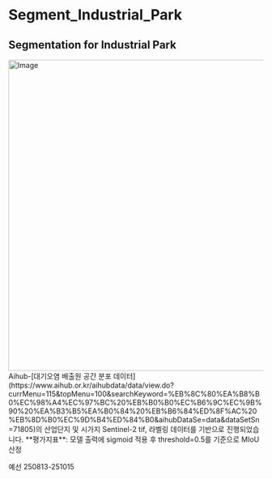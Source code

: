 # Segment_Industrial_Park  

## Segmentation for Industrial Park
<img width="1755" height="615" alt="Image" src="https://github.com/user-attachments/assets/73f68035-c261-48a7-8e2c-93de3dd3cddb" />
Aihub-[대기오염 배출원 공간 분포 데이터](https://www.aihub.or.kr/aihubdata/data/view.do?currMenu=115&topMenu=100&searchKeyword=%EB%8C%80%EA%B8%B0%EC%98%A4%EC%97%BC%20%EB%B0%B0%EC%B6%9C%EC%9B%90%20%EA%B3%B5%EA%B0%84%20%EB%B6%84%ED%8F%AC%20%EB%8D%B0%EC%9D%B4%ED%84%B0&aihubDataSe=data&dataSetSn=71805)의 산업단지 및 시가지 Sentinel-2 tif, 라벨링 데이터를 기반으로 진행되었습니다.  
 **평가지표**: 모델 출력에 sigmoid 적용 후 threshold=0.5를 기준으로 MIoU 산정  
 
예선 250813-251015  

